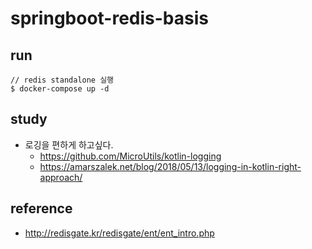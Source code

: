 # springboot-redis-basis

## run
```shell
// redis standalone 실행
$ docker-compose up -d
```

## study
* 로깅을 편하게 하고싶다.
    * https://github.com/MicroUtils/kotlin-logging
    * https://amarszalek.net/blog/2018/05/13/logging-in-kotlin-right-approach/

## reference
* http://redisgate.kr/redisgate/ent/ent_intro.php